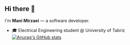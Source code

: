 ## Hi there 👋

I'm **Mani Mirzaei** — a software developer.
- 🎓 Electrical Engineering student @ University of Tabriz
[![Anurag's GitHub stats](https://github-readme-stats.vercel.app/api?username=mani-mirzaei&show_icons=true&theme=radical)](https://github.com/anuraghazra/github-readme-stats)
